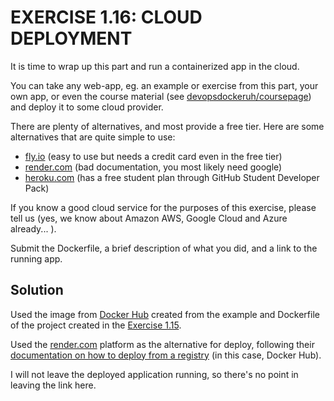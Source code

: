 # EXERCISE 1.16: CLOUD DEPLOYMENT

It is time to wrap up this part and run a containerized app in the cloud.

You can take any web-app, eg. an example or exercise from this part, your own app, or even the course material (see [devopsdockeruh/coursepage](https://hub.docker.com/r/devopsdockeruh/coursepage)) and deploy it to some cloud provider.

There are plenty of alternatives, and most provide a free tier. Here are some alternatives that are quite simple to use:

- [fly.io](https://fly.io/) (easy to use but needs a credit card even in the free tier)
- [render.com](https://render.com/) (bad documentation, you most likely need google)
- [heroku.com](https://heroku.com/) (has a free student plan through GitHub Student Developer Pack)

If you know a good cloud service for the purposes of this exercise, please tell us (yes, we know about Amazon AWS, Google Cloud and Azure already... ).

Submit the Dockerfile, a brief description of what you did, and a link to the running app.

## Solution

Used the image from [Docker Hub](https://hub.docker.com/repository/docker/matheuspatrick/dotnet-api-example/general) created from the example and Dockerfile of the project created in the [Exercise 1.15](../exercise-01-15-homework).

Used the [render.com](https://render.com/) platform as the alternative for deploy, following their [documentation on how to deploy from a registry](https://render.com/docs/deploy-an-image) (in this case, Docker Hub).

I will not leave the deployed application running, so there's no point in leaving the link here.
